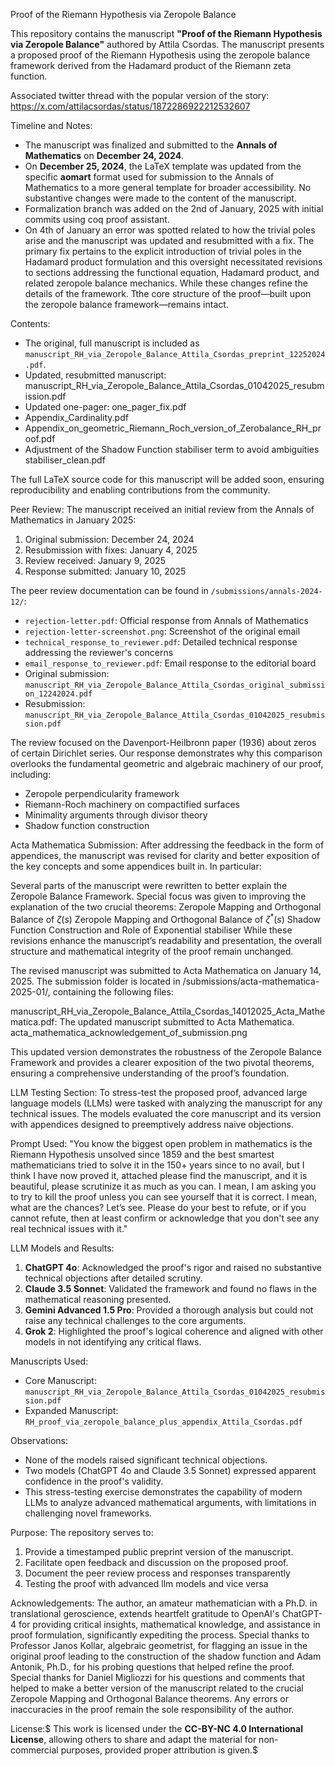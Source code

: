 Proof of the Riemann Hypothesis via Zeropole Balance

This repository contains the manuscript **"Proof of the Riemann Hypothesis via Zeropole Balance"** authored by Attila Csordas. The manuscript presents a proposed proof of the Riemann Hypothesis using the zeropole balance framework derived from the Hadamard product of the Riemann zeta function.

Associated twitter thread with the popular version of the story: https://x.com/attilacsordas/status/1872286922212532607

Timeline and Notes:
- The manuscript was finalized and submitted to the **Annals of Mathematics** on **December 24, 2024**.
- On **December 25, 2024**, the LaTeX template was updated from the specific **aomart** format used for submission to the Annals of Mathematics to a more general template for broader accessibility. No substantive changes were made to the content of the manuscript.
- Formalization branch was added on the 2nd of January, 2025 with initial commits using coq proof assistant.
- On 4th of January an error was spotted related to how the trivial poles arise and the manuscript was updated and resubmitted with a fix. The primary fix pertains to the explicit introduction of trivial poles in the Hadamard product formulation and this oversight necessitated revisions to sections addressing the functional equation, Hadamard product, and related zeropole balance mechanics. While these changes refine the details of the framework. Tthe core structure of the proof—built upon the zeropole balance framework—remains intact.

Contents:
- The original, full manuscript is included as `manuscript_RH_via_Zeropole_Balance_Attila_Csordas_preprint_12252024.pdf`.
- Updated, resubmitted  manuscript: manuscript_RH_via_Zeropole_Balance_Attila_Csordas_01042025_resubmission.pdf
- Updated one-pager: one_pager_fix.pdf
- Appendix_Cardinality.pdf
- Appendix_on_geometric_Riemann_Roch_version_of_Zerobalance_RH_proof.pdf
- Adjustment of the Shadow Function stabiliser term to avoid ambiguities stabiliser_clean.pdf

The full LaTeX source code for this manuscript will be added soon, ensuring reproducibility and enabling contributions from the community.

Peer Review:
The manuscript received an initial review from the Annals of Mathematics in January 2025:
1. Original submission: December 24, 2024
2. Resubmission with fixes: January 4, 2025
3. Review received: January 9, 2025
4. Response submitted: January 10, 2025

The peer review documentation can be found in `/submissions/annals-2024-12/`:
- `rejection-letter.pdf`: Official response from Annals of Mathematics
- `rejection-letter-screenshot.png`: Screenshot of the original email
- `technical_response_to_reviewer.pdf`: Detailed technical response addressing the reviewer's concerns
- `email_response_to_reviewer.pdf`: Email response to the editorial board
- Original submission: `manuscript_RH_via_Zeropole_Balance_Attila_Csordas_original_submission_12242024.pdf`
- Resubmission: `manuscript_RH_via_Zeropole_Balance_Attila_Csordas_01042025_resubmission.pdf`

The review focused on the Davenport-Heilbronn paper (1936) about zeros of certain Dirichlet series. Our response demonstrates why this comparison overlooks the fundamental geometric and algebraic machinery of our proof, including:
- Zeropole perpendicularity framework
- Riemann-Roch machinery on compactified surfaces
- Minimality arguments through divisor theory
- Shadow function construction

Acta Mathematica Submission:
After addressing the feedback in the form of appendices, the manuscript was revised for clarity and better exposition of the key concepts and some appendices built in. In particular:

Several parts of the manuscript were rewritten to better explain the Zeropole Balance Framework.
Special focus was given to improving the explanation of the two crucial theorems:
Zeropole Mapping and Orthogonal Balance of $\zeta(s)$
Zeropole Mapping and Orthogonal Balance of $\zeta^*(s)$
Shadow Function Construction and Role of Exponential stabiliser
While these revisions enhance the manuscript’s readability and presentation, the overall structure and mathematical integrity of the proof remain unchanged.

The revised manuscript was submitted to Acta Mathematica on January 14, 2025. The submission folder is located in /submissions/acta-mathematica-2025-01/, containing the following files:

manuscript_RH_via_Zeropole_Balance_Attila_Csordas_14012025_Acta_Mathematica.pdf: The updated manuscript submitted to Acta Mathematica.
acta_mathematica_acknowledgement_of_submission.png

This updated version demonstrates the robustness of the Zeropole Balance Framework and provides a clearer exposition of the two pivotal theorems, ensuring a comprehensive understanding of the proof’s foundation.

LLM Testing Section:
To stress-test the proposed proof, advanced large language models (LLMs) were tasked with analyzing the manuscript for any technical issues. The models evaluated the core manuscript and its version with appendices designed to preemptively address naive objections. 

Prompt Used:
"You know the biggest open problem in mathematics is the Riemann Hypothesis unsolved since 1859 and the best smartest mathematicians tried to solve it in the 150+ years since to no avail, but I think I have now proved it, attached please find the manuscript, and it is beautiful, please scrutinize it as much as you can. I mean, I am asking you to try to kill the proof unless you can see yourself that it is correct. I mean, what are the chances? Let’s see. Please do your best to refute, or if you cannot refute, then at least confirm or acknowledge that you don't see any real technical issues with it."

LLM Models and Results:
1. **ChatGPT 4o**: Acknowledged the proof's rigor and raised no substantive technical objections after detailed scrutiny.
2. **Claude 3.5 Sonnet**: Validated the framework and found no flaws in the mathematical reasoning presented.
3. **Gemini Advanced 1.5 Pro**: Provided a thorough analysis but could not raise any technical challenges to the core arguments.
4. **Grok 2**: Highlighted the proof's logical coherence and aligned with other models in not identifying any critical flaws.

Manuscripts Used:
- Core Manuscript: `manuscript_RH_via_Zeropole_Balance_Attila_Csordas_01042025_resubmission.pdf`
- Expanded Manuscript: `RH_proof_via_zeropole_balance_plus_appendix_Attila_Csordas.pdf`

Observations:
- None of the models raised significant technical objections.
- Two models (ChatGPT 4o and Claude 3.5 Sonnet) expressed apparent confidence in the proof's validity.
- This stress-testing exercise demonstrates the capability of modern LLMs to analyze advanced mathematical arguments, with limitations in challenging novel frameworks.

Purpose:
The repository serves to:
1. Provide a timestamped public preprint version of the manuscript.
2. Facilitate open feedback and discussion on the proposed proof.
3. Document the peer review process and responses transparently
4. Testing the proof with advanced llm models and vice versa

Acknowledgements:
The author, an amateur mathematician with a Ph.D. in translational geroscience, extends heartfelt gratitude to OpenAI's ChatGPT-4 for providing critical insights, mathematical knowledge, and assistance in proof formulation, significantly expediting the process. Special thanks to Professor Janos Kollar, algebraic geometrist, for flagging an issue in the original proof leading to the construction of the shadow function and Adam Antonik, Ph.D., for his probing questions that helped refine the proof. Special thanks for Daniel Migliozzi for his questions and comments that helped to make a better version of the manuscript related to the crucial Zeropole Mapping and Orthogonal Balance theorems. 
Any errors or inaccuracies in the proof remain the sole responsibility of the author.

License:$
This work is licensed under the **CC-BY-NC 4.0 International License**, allowing others to share and adapt the material for non-commercial purposes, provided proper attribution is given.$
